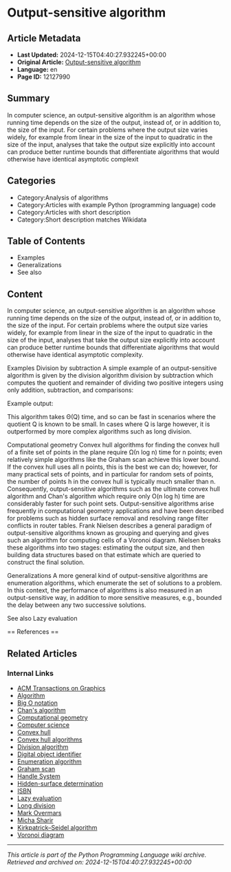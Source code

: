# Output-sensitive algorithm

## Article Metadata

- **Last Updated:** 2024-12-15T04:40:27.932245+00:00
- **Original Article:** [Output-sensitive algorithm](https://en.wikipedia.org/wiki/Output-sensitive_algorithm)
- **Language:** en
- **Page ID:** 12127990

## Summary

In computer science, an output-sensitive algorithm is an algorithm whose running time depends on the size of the output, instead of, or in addition to, the size of the input. For certain problems where the output size varies widely, for example from linear in the size of the input to quadratic in the size of the input, analyses that take the output size explicitly into account can produce better runtime bounds that differentiate algorithms that would otherwise have identical asymptotic complexit

## Categories

- Category:Analysis of algorithms
- Category:Articles with example Python (programming language) code
- Category:Articles with short description
- Category:Short description matches Wikidata

## Table of Contents

- Examples
- Generalizations
- See also

## Content

In computer science, an output-sensitive algorithm is an algorithm whose running time depends on the size of the output, instead of, or in addition to, the size of the input. For certain problems where the output size varies widely, for example from linear in the size of the input to quadratic in the size of the input, analyses that take the output size explicitly into account can produce better runtime bounds that differentiate algorithms that would otherwise have identical asymptotic complexity.

Examples
Division by subtraction
A simple example of an output-sensitive algorithm is given by the division algorithm division by subtraction which computes the quotient and remainder of dividing two positive integers using only addition, subtraction, and comparisons:

Example output:

This algorithm takes Θ(Q) time, and so can be fast in scenarios where the quotient Q is known to be small. In cases where Q is large however, it is outperformed by more complex algorithms such as long division.

Computational geometry
Convex hull algorithms for finding the convex hull of a finite set of points in the plane require Ω(n log n) time for n points; even relatively simple algorithms like the Graham scan achieve this lower bound. If the convex hull uses all n points, this is the best we can do; however, for many practical sets of points, and in particular for random sets of points, the number of points h in the convex hull is typically much smaller than n. Consequently, output-sensitive algorithms such as the ultimate convex hull algorithm and Chan's algorithm which require only O(n log h) time are considerably faster for such point sets.
Output-sensitive algorithms arise frequently in computational geometry applications and have been described for problems such as hidden surface removal and resolving range filter conflicts in router tables.
Frank Nielsen describes a general paradigm of output-sensitive algorithms known as grouping and querying and gives such an algorithm for computing cells of a Voronoi diagram. Nielsen breaks these algorithms into two stages: estimating the output size, and then building data structures based on that estimate which are queried to construct the final solution.

Generalizations
A more general kind of output-sensitive algorithms are enumeration algorithms, which enumerate the set of solutions to a problem. In this context, the performance of algorithms is also measured in an output-sensitive way, in addition to more sensitive measures, e.g., bounded the delay between any two successive solutions.

See also
Lazy evaluation


== References ==

## Related Articles

### Internal Links

- [ACM Transactions on Graphics](https://en.wikipedia.org/wiki/ACM_Transactions_on_Graphics)
- [Algorithm](https://en.wikipedia.org/wiki/Algorithm)
- [Big O notation](https://en.wikipedia.org/wiki/Big_O_notation)
- [Chan's algorithm](https://en.wikipedia.org/wiki/Chan%27s_algorithm)
- [Computational geometry](https://en.wikipedia.org/wiki/Computational_geometry)
- [Computer science](https://en.wikipedia.org/wiki/Computer_science)
- [Convex hull](https://en.wikipedia.org/wiki/Convex_hull)
- [Convex hull algorithms](https://en.wikipedia.org/wiki/Convex_hull_algorithms)
- [Division algorithm](https://en.wikipedia.org/wiki/Division_algorithm)
- [Digital object identifier](https://en.wikipedia.org/wiki/Digital_object_identifier)
- [Enumeration algorithm](https://en.wikipedia.org/wiki/Enumeration_algorithm)
- [Graham scan](https://en.wikipedia.org/wiki/Graham_scan)
- [Handle System](https://en.wikipedia.org/wiki/Handle_System)
- [Hidden-surface determination](https://en.wikipedia.org/wiki/Hidden-surface_determination)
- [ISBN](https://en.wikipedia.org/wiki/ISBN)
- [Lazy evaluation](https://en.wikipedia.org/wiki/Lazy_evaluation)
- [Long division](https://en.wikipedia.org/wiki/Long_division)
- [Mark Overmars](https://en.wikipedia.org/wiki/Mark_Overmars)
- [Micha Sharir](https://en.wikipedia.org/wiki/Micha_Sharir)
- [Kirkpatrick–Seidel algorithm](https://en.wikipedia.org/wiki/Kirkpatrick%E2%80%93Seidel_algorithm)
- [Voronoi diagram](https://en.wikipedia.org/wiki/Voronoi_diagram)

---
_This article is part of the Python Programming Language wiki archive._
_Retrieved and archived on: 2024-12-15T04:40:27.932245+00:00_